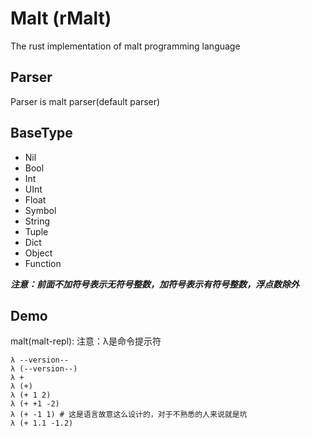 # Malt (rMalt)
The rust implementation of malt programming language

## Parser
Parser is malt parser(default parser)

## BaseType
- Nil
- Bool
- Int
- UInt
- Float
- Symbol
- String
- Tuple
- Dict
- Object
- Function

***注意：前面不加符号表示无符号整数，加符号表示有符号整数，浮点数除外***

## Demo
malt(malt-repl):
注意：λ是命令提示符
```malt
λ --version--
λ (--version--)
λ +
λ (+)
λ (+ 1 2)
λ (+ +1 -2)
λ (+ -1 1) # 这是语言故意这么设计的，对于不熟悉的人来说就是坑
λ (+ 1.1 -1.2)
```